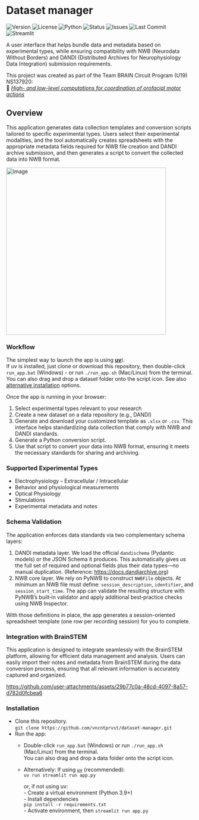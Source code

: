 # Dataset manager

<!-- Badges -->
![Version](https://img.shields.io/github/v/tag/vncntprvst/dataset-manager?label=version&sort=semver)
![License](https://img.shields.io/badge/License-CC--BY--4.0-lightgrey.svg)
![Python](https://img.shields.io/badge/Python-3.11%2B-informational.svg)
![Status](https://img.shields.io/badge/status-alpha-orange.svg)
![Issues](https://img.shields.io/github/issues/vncntprvst/dataset-manager.svg)
![Last Commit](https://img.shields.io/github/last-commit/vncntprvst/dataset-manager.svg)
![Streamlit](https://img.shields.io/badge/built%20with-Streamlit-ff4b4b.svg)

A user interface that helps bundle data and metadata based on experimental types, while ensuring compatibility with NWB (Neurodata Without Borders) and DANDI (Distributed Archives for Neurophysiology Data Integration) submission requirements.

This project was created as part of the Team BRAIN Circuit Program (U19) NS137920:  
🔗 [_High- and low-level computations for coordination of orofacial motor actions_](https://rhythm-n-rodents.github.io/)

## Overview

This application generates data collection templates and conversion scripts tailored to specific experimental types. Users select their experimental modalities, and the tool automatically creates spreadsheets with the appropriate metadata fields required for NWB file creation and DANDI archive submission, and then generates a script to convert the collected data into NWB format.

<img width="430" height="449" alt="image" src="https://github.com/user-attachments/assets/2ab91c40-3f54-4e5d-b9c3-fc4c368acaa7" />

### Workflow
The simplest way to launch the app is using [**uv**](https://docs.astral.sh/uv/getting-started/installation/)).  
If _uv_ is installed, just clone or download this repository, then double-click `run_app.bat` (Windows) - or run `./run_app.sh` (Mac/Linux) from the terminal.  
You can also drag and drop a dataset folder onto the script icon. See also [alternative installation](#Installation) options. 

Once the app is running in your browser:
1. Select experimental types relevant to your research
2. Create a new dataset on a data repository (e.g., DANDI)
3. Generate and download your customized template as `.xlsx` or `.csv`. This interface helps standardizing data collection that comply with NWB and DANDI standards.
4. Generate a Python conversion script.
5. Use that script to convert your data into NWB format, ensuring it meets the necessary standards for sharing and archiving. 

### Supported Experimental Types
- Electrophysiology – Extracellular / Intracellular
- Behavior and physiological measurements
- Optical Physiology
- Stimulations
- Experimental metadata and notes

### Schema Validation

The application enforces data standards via two complementary schema layers:

1. DANDI metadata layer. We load the official `dandischema` (Pydantic models) or the JSON Schema it produces. This automatically gives us the full set of required and optional fields plus their data types—no manual duplication. (Reference: https://docs.dandiarchive.org)
2. NWB core layer. We rely on PyNWB to construct `NWBFile` objects. At minimum an NWB file must define: `session_description`, `identifier`, and `session_start_time`. The app can validate the resulting structure with PyNWB’s built‑in validator and apply additional best‑practice checks using NWB Inspector.

With those definitions in place, the app generates a session-oriented spreadsheet template (one row per recording session) for you to complete.

### Integration with BrainSTEM 

This application is designed to integrate seamlessly with the BrainSTEM platform, allowing for efficient data management and analysis. Users can easily import their notes and metadata from BrainSTEM during the data conversion process, ensuring that all relevant information is accurately captured and organized.



https://github.com/user-attachments/assets/29b77c0a-48cd-4097-8a57-d782d0fcbea6



### Installation
* Clone this repository.  
    `git clone https://github.com/vncntprvst/dataset-manager.git`
* Run the app:
    * Double-click `run_app.bat` (Windows) or run `./run_app.sh` (Mac/Linux) from the terminal.   
    You can also drag and drop a data folder onto the script icon.
    * Alternatively:
        If using [`uv`](https://docs.astral.sh/uv/getting-started/installation/) (recommended):  
        `uv run streamlit run app.py`

        or, if not using uv:  
            - Create a virtual environment (Python 3.9+)  
            - Install dependencies    
            `pip install -r requirements.txt`  
            - Activate environment, then `streamlit run app.py`

